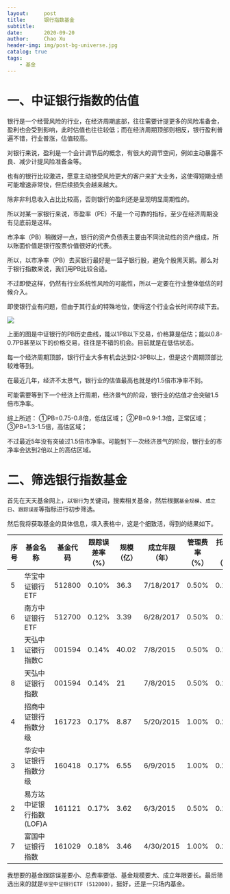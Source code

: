 ```yaml
---
layout:     post
title:      银行指数基金
subtitle:   
date:       2020-09-20
author:     Chao Xu
header-img: img/post-bg-universe.jpg
catalog: true
tags:
    - 基金
---
```


# 一、中证银行指数的估值

银行是一个经营风险的行业，在经济周期底部，往往需要计提更多的风险准备金，盈利也会受到影响，此时估值也往往较低；而在经济周期顶部则相反，银行盈利普遍不错，行业普涨，估值较高。

对银行来说，盈利是一个会计调节后的概念，有很大的调节空间，例如主动暴露不良、减少计提风险准备金等。

也有的银行比较激进，愿意主动接受风险更大的客户来扩大业务，这使得短期业绩可能增速非常快，但后续损失会越来越大。

除非非利息收入占比比较高，否则银行的盈利还是呈现明显周期性的。

所以对某一家银行来说，市盈率（PE）不是一个可靠的指标，至少在经济周期没有见底前是这样。

市净率（PB）稍微好一点，银行的资产负债表主要由不同流动性的资产组成，所以账面价值是银行股票价值很好的代表。

所以，以市净率（PB）去买银行最好是一篮子银行股，避免个股黑天鹅。那么对于银行指数来说，我们用PB比较合适。

不过即使这样，仍然有行业系统性风险的可能性，所以一定要在行业整体低估的时候介入。

即使银行业有问题，但由于其行业的特殊地位，使得这个行业会长时间存续下去。

![](https://i.loli.net/2020/09/20/aRqokdhEluf8ir5.png)

上面的图是中证银行的PB历史曲线，能以1PB以下交易，价格算是低估；能以0.8-0.7PB甚至以下的价格交易，往往是不错的机会。目前就是在低估状态。

每一个经济周期顶部，银行行业大多有机会达到2-3PB以上，但是这个周期顶部比较难等到。

在最近几年，经济不太景气，银行业的估值最高也就是约1.5倍市净率不到。

可能需要等到下一个经济上行周期，经济景气的阶段，银行业的估值才会突破1.5倍市净率。

综上所述：
①PB=0.75-0.8倍，低估区域；
②PB=0.9-1.3倍，正常区域；
③PB=1.3-1.5倍，高估区域；

不过最近5年没有突破过1.5倍市净率。可能到下一次经济景气的阶段，银行业的市净率会达到2倍以上的高估区域。

# 二、筛选银行指数基金

首先在天天基金网上，以`银行`为关键词，搜索相关基金，然后根据`基金规模`、`成立日`、`跟踪误差`等指标进行初步筛选。

然后我将获取基金的具体信息，填入表格中，这是个细致活，得到的结果如下。

| 序号 | 基金名称                 | 基金代码 | 跟踪误差率     （%） | 规模     （亿） | 成立年限     （年） | 管理费率     （%） | 托管费率     （%） | 费率合计     （%） | 交易方式 |
| ---- | ------------------------ | -------- | -------------------- | --------------- | ------------------- | ------------------ | ------------------ | ------------------ | -------- |
| 5    | 华宝中证银行ETF          | 512800   | 0.10%                | 36.3            | 7/18/2017           | 0.50%              | 0.10%              | 0.60%              | ETF-场内 |
| 6    | 南方中证银行ETF          | 512700   | 0.12%                | 3.39            | 6/28/2017           | 0.50%              | 0.10%              | 0.60%              | ETF-场内 |
| 1    | 天弘中证银行指数C        | 001594   | 0.14%                | 40.02           | 7/8/2015            | 0.50%              | 0.10%              | 0.60%              | 场外     |
| 8    | 天弘中证银行指数         | 001594   | 0.14%                | 21              | 7/8/2015            | 0.50%              | 0.10%              | 0.60%              | 场外     |
| 4    | 招商中证银行指数分级     | 161723   | 0.17%                | 8.87            | 5/20/2015           | 1.00%              | 0.20%              | 1.20%              | 场外     |
| 3    | 华安中证银行指数分级     | 160418   | 0.17%                | 6.55            | 6/9/2015            | 1.00%              | 0.22%              | 1.22%              | 场外     |
| 2    | 易方达中证银行指数(LOF)A | 161121   | 0.17%                | 3.62            | 6/3/2015            | 0.50%              | 0.10%              | 0.60%              | 场外     |
| 7    | 富国中证银行指数         | 161029   | 0.18%                | 3.46            | 4/30/2015           | 1.00%              | 0.22%              | 1.22%              | ETF-场内 |

我想要的基金跟踪误差要小、总费率要低、基金规模要大、成立年限要长。最后筛选出来的就是`华宝中证银行ETF (512800)`，挺好，还是一只场内基金。

